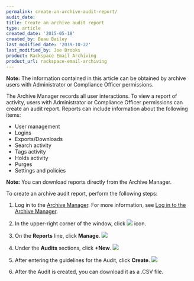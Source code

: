 ```yaml
---
permalink: create-an-archive-audit-report/
audit_date:
title: Create an archive audit report
type: article
created_date: '2015-05-18'
created_by: Beau Bailey
last_modified_date: '2019-10-22'
last_modified_by: Joe Brooks
product: Rackspace Email Archiving
product_url: rackspace-email-archiving
---
```


**Note:** The information contained in this article can be obtained by archive users with Administrator or Compliance Officer permissions.

The Archive Manager records all user interactions. To view a report of
activity, users with Administrator or Compliance Officer permissions can create an audit report. Reports can include information about the following items:

-   User management
-   Logins
-   Exports/Downloads
-   Search activity
-   Tags activity
-   Holds activity
-   Purges
-   Settings and policies

**Note:** You can download reports directly from the Archive Manager.

To create an archive audit report, perform the following steps:

1.  Log in to the [Archive
    Manager](https://cp.rackspace.com/Login.aspx?ReturnUrl=%2f).
    For more information, see [Log in to the Archive
    Manager](/how-to/log-in-to-the-archive-manager).

2.  In the upper-right corner of the window, click <img src="{% asset_path rackspace-email-archiving/set-an-archiving-retention-policy/Gear_icon.png %}" /> icon.

3.  On the **Reports** line, click **Manage**.
    <img src="{% asset_path rackspace-email-archiving/set-an-archiving-retention-policy/Create_an_archive_audit_report(1).png %}" />

4.  Under the **Audits** sections, click **+New**.
    <img src="{% asset_path rackspace-email-archiving/set-an-archiving-retention-policy/Create_an_archive_audit_report(2).png %}" />

5.  After entering the guidelines for the Audit, click **Create**.
    <img src="{% asset_path rackspace-email-archiving/set-an-archiving-retention-policy/Create_an_archive_audit_report(3).png %}" />

6.  After the Audit is created, you can download it as a .CSV file.
